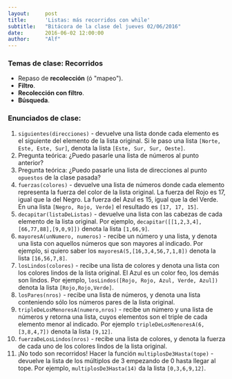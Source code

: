 ```yaml
---
layout:     post
title:      'Listas: más recorridos con while'
subtitle:   "Bitácora de la clase del jueves 02/06/2016"
date:       2016-06-02 12:00:00
author:     "Alf"
---
```


### Temas de clase: Recorridos

* Repaso de **recolección** (ó "mapeo").
* **Filtro**.
* **Recolección con filtro**.
* **Búsqueda**.

### Enunciados de clase:

1. `siguientes(direcciones)` - devuelve una lista donde cada elemento es el siguiente del elemento de la lista original. Si le paso una lista `[Norte, Este, Este, Sur]`, denota la lista `[Este, Sur, Sur, Oeste]`.
2. Pregunta teórica: ¿Puedo pasarle una lista de números al punto anterior?
3. Pregunta teórica: ¿Puedo pasarle una lista de direcciones al punto `opuestos` de la clase pasada?
4. `fuerzas(colores)` - devuelve una lista de números donde cada elemento representa la fuerza del color de la lista original. La fuerza del Rojo es 17, igual que la del Negro. La fuerza del Azul es 15, igual que la del Verde. En una lista `[Negro, Rojo, Verde]` el resultado es `[17, 17, 15]`.
5. `decapitar(listaDeListas)` - devuelve una lista con las cabezas de cada elemento de la lista original. Por ejemplo, `decapitar([[1,2,3,4],[66,77,88],[9,0,9]])` denota la lista `[1,66,9]`.
6. `mayoresA(unNumero, numeros)` - recibe un número y una lista, y denota una lista con aquellos números que son mayores al indicado. Por ejemplo, si quiero saber los `mayoresA(5,[16,3,4,56,7,1,8])` denota la lista `[16,56,7,8]`.
7. `losLindos(colores)` - recibe una lista de colores y denota una lista con los colores lindos de la lista original. El Azul es un color feo, los demás son lindos. Por ejemplo, `losLindos([Rojo, Rojo, Azul, Verde, Azul])` denota la lista `[Rojo,Rojo,Verde]`.
8. `losPares(nros)` - recibe una lista de números, y denota una lista conteniendo sólo los números pares de la lista original.
9. `tripleDeLosMenoresA(numero,nros)` - recibe un número y una lista de números y retorna una lista, cuyos elementos son el triple de cada elemento menor al indicado. Por ejemplo `tripleDeLosMenoresA(6,[3,8,4,7])` denota la lista `[9,12]`.
10. `fuerzaDeLosLindos(nros)` - recibe una lista de colores, y denota la fuerza de cada uno de los colores lindos de la lista original.
11. ¡No todo son recorridos! Hacer la función `multiplosDe3Hasta(tope)` - devuelve la lista de los múltiplos de 3 empezando de 0 hasta llegar al tope. Por ejemplo, `multiplosDe3Hasta(14)` da la lista `[0,3,6,9,12]`.


<!---
```
function tamanioTablero() {
  IrAlOrigen()
  total := 0

  while (haySiguiente()) {
    total := total + 1
    IrAlSiguiente()
  }

  return (total + 1)
}
```

```
function tamanioLista(lista) {
  porRecorrer := lista
  total := 0

  while (not isEmpty(porRecorrer)) {
    total := total + 1
    porRecorrer := tail(porRecorrer)
  }

  return (total)
}
```
-->
